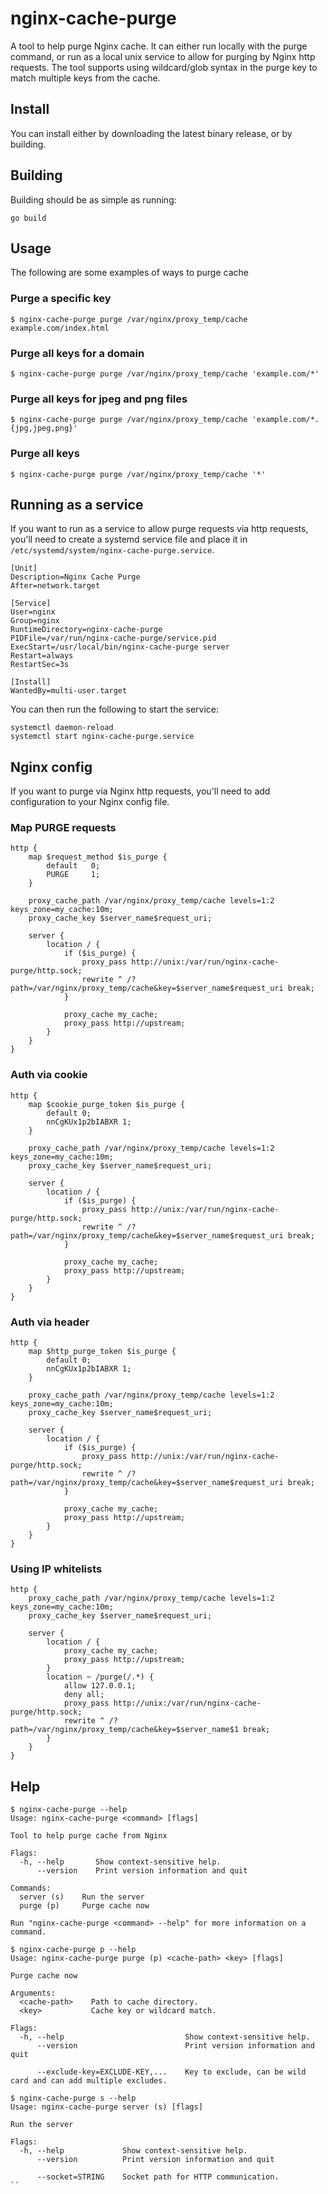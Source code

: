 # nginx-cache-purge
A tool to help purge Nginx cache. It can either run locally with the purge command, or run as a local unix service to allow for purging by Nginx http requests. The tool supports using wildcard/glob syntax in the purge key to match multiple keys from the cache.

## Install
You can install either by downloading the latest binary release, or by building.

## Building
Building should be as simple as running:
```
go build
```

## Usage
The following are some examples of ways to purge cache 

### Purge a specific key
```
$ nginx-cache-purge purge /var/nginx/proxy_temp/cache example.com/index.html
```

### Purge all keys for a domain
```
$ nginx-cache-purge purge /var/nginx/proxy_temp/cache 'example.com/*'
```

### Purge all keys for jpeg and png files
```
$ nginx-cache-purge purge /var/nginx/proxy_temp/cache 'example.com/*.{jpg,jpeg,png}'
```

### Purge all keys
```
$ nginx-cache-purge purge /var/nginx/proxy_temp/cache '*'
```

## Running as a service
If you want to run as a service to allow purge requests via http requests, you'll need to create a systemd service file and place it in `/etc/systemd/system/nginx-cache-purge.service`.
```
[Unit]
Description=Nginx Cache Purge
After=network.target
 
[Service]
User=nginx
Group=nginx
RuntimeDirectory=nginx-cache-purge
PIDFile=/var/run/nginx-cache-purge/service.pid
ExecStart=/usr/local/bin/nginx-cache-purge server
Restart=always
RestartSec=3s
 
[Install]
WantedBy=multi-user.target
```

You can then run the following to start the service:
```
systemctl daemon-reload
systemctl start nginx-cache-purge.service
```

## Nginx config
If you want to purge via Nginx http requests, you'll need to add configuration to your Nginx config file.

### Map PURGE requests
```
http {
    map $request_method $is_purge {                                                             
        default   0;
        PURGE     1;
    }

    proxy_cache_path /var/nginx/proxy_temp/cache levels=1:2 keys_zone=my_cache:10m;
    proxy_cache_key $server_name$request_uri;

    server {
        location / {
            if ($is_purge) {
                proxy_pass http://unix:/var/run/nginx-cache-purge/http.sock;
                rewrite ^ /?path=/var/nginx/proxy_temp/cache&key=$server_name$request_uri break;
            }

            proxy_cache my_cache;
            proxy_pass http://upstream;
        }
    }
}
```

### Auth via cookie
```
http {
    map $cookie_purge_token $is_purge {
        default 0;
        nnCgKUx1p2bIABXR 1;
    }

    proxy_cache_path /var/nginx/proxy_temp/cache levels=1:2 keys_zone=my_cache:10m;
    proxy_cache_key $server_name$request_uri;

    server {
        location / {
            if ($is_purge) {
                proxy_pass http://unix:/var/run/nginx-cache-purge/http.sock;
                rewrite ^ /?path=/var/nginx/proxy_temp/cache&key=$server_name$request_uri break;
            }

            proxy_cache my_cache;
            proxy_pass http://upstream;
        }
    }
}
```

### Auth via header
```
http {
    map $http_purge_token $is_purge {
        default 0;
        nnCgKUx1p2bIABXR 1;
    }

    proxy_cache_path /var/nginx/proxy_temp/cache levels=1:2 keys_zone=my_cache:10m;
    proxy_cache_key $server_name$request_uri;

    server {
        location / {
            if ($is_purge) {
                proxy_pass http://unix:/var/run/nginx-cache-purge/http.sock;
                rewrite ^ /?path=/var/nginx/proxy_temp/cache&key=$server_name$request_uri break;
            }

            proxy_cache my_cache;
            proxy_pass http://upstream;
        }
    }
}
```

### Using IP whitelists
```
http {
    proxy_cache_path /var/nginx/proxy_temp/cache levels=1:2 keys_zone=my_cache:10m;
    proxy_cache_key $server_name$request_uri;

    server {
        location / {
            proxy_cache my_cache;
            proxy_pass http://upstream;
        }
        location ~ /purge(/.*) {
            allow 127.0.0.1;
            deny all;
            proxy_pass http://unix:/var/run/nginx-cache-purge/http.sock;
            rewrite ^ /?path=/var/nginx/proxy_temp/cache&key=$server_name$1 break;
        }
    }
}
```

## Help
```
$ nginx-cache-purge --help  
Usage: nginx-cache-purge <command> [flags]

Tool to help purge cache from Nginx

Flags:
  -h, --help       Show context-sensitive help.
      --version    Print version information and quit

Commands:
  server (s)    Run the server
  purge (p)     Purge cache now

Run "nginx-cache-purge <command> --help" for more information on a command.

$ nginx-cache-purge p --help
Usage: nginx-cache-purge purge (p) <cache-path> <key> [flags]

Purge cache now

Arguments:
  <cache-path>    Path to cache directory.
  <key>           Cache key or wildcard match.

Flags:
  -h, --help                           Show context-sensitive help.
      --version                        Print version information and quit

      --exclude-key=EXCLUDE-KEY,...    Key to exclude, can be wild card and can add multiple excludes.

$ nginx-cache-purge s --help
Usage: nginx-cache-purge server (s) [flags]

Run the server

Flags:
  -h, --help             Show context-sensitive help.
      --version          Print version information and quit

      --socket=STRING    Socket path for HTTP communication.
``
